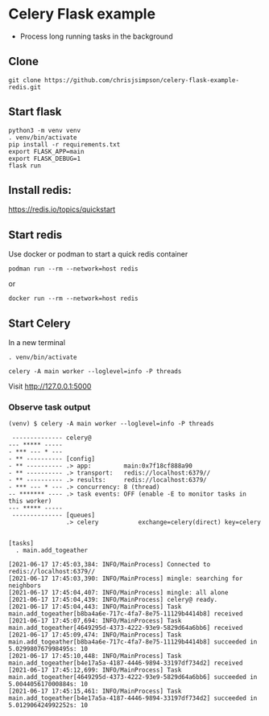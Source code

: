 # Celery Flask example

- Process long running tasks in the background

## Clone
```
git clone https://github.com/chrisjsimpson/celery-flask-example-redis.git
```

## Start flask
```
python3 -m venv venv
. venv/bin/activate
pip install -r requirements.txt
export FLASK_APP=main
export FLASK_DEBUG=1
flask run
```

## Install redis:
https://redis.io/topics/quickstart

## Start redis
Use docker or podman to start a quick redis container
```
podman run --rm --network=host redis
```
 or
```
docker run --rm --network=host redis
```

## Start Celery
In a new terminal
```
. venv/bin/activate

celery -A main worker --loglevel=info -P threads
```

Visit http://127.0.0.1:5000

### Observe task output
```
(venv) $ celery -A main worker --loglevel=info -P threads
 
 -------------- celery@
--- ***** ----- 
- *** --- * --- 
- ** ---------- [config]
- ** ---------- .> app:         main:0x7f18cf888a90
- ** ---------- .> transport:   redis://localhost:6379//
- ** ---------- .> results:     redis://localhost:6379/
- *** --- * --- .> concurrency: 8 (thread)
-- ******* ---- .> task events: OFF (enable -E to monitor tasks in this worker)
--- ***** ----- 
 -------------- [queues]
                .> celery           exchange=celery(direct) key=celery
                

[tasks]
  . main.add_togeather

[2021-06-17 17:45:03,384: INFO/MainProcess] Connected to redis://localhost:6379//
[2021-06-17 17:45:03,390: INFO/MainProcess] mingle: searching for neighbors
[2021-06-17 17:45:04,407: INFO/MainProcess] mingle: all alone
[2021-06-17 17:45:04,439: INFO/MainProcess] celery@ ready.
[2021-06-17 17:45:04,443: INFO/MainProcess] Task main.add_togeather[b8ba4a6e-717c-4fa7-8e75-11129b4414b8] received
[2021-06-17 17:45:07,694: INFO/MainProcess] Task main.add_togeather[4649295d-4373-4222-93e9-5829d64a6bb6] received
[2021-06-17 17:45:09,474: INFO/MainProcess] Task main.add_togeather[b8ba4a6e-717c-4fa7-8e75-11129b4414b8] succeeded in 5.029980767998495s: 10
[2021-06-17 17:45:10,448: INFO/MainProcess] Task main.add_togeather[b4e17a5a-4187-4446-9894-33197df734d2] received
[2021-06-17 17:45:12,699: INFO/MainProcess] Task main.add_togeather[4649295d-4373-4222-93e9-5829d64a6bb6] succeeded in 5.004405617000884s: 10
[2021-06-17 17:45:15,461: INFO/MainProcess] Task main.add_togeather[b4e17a5a-4187-4446-9894-33197df734d2] succeeded in 5.012906424992252s: 10
```



